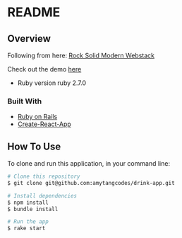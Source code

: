 # README

## Overview

Following from here: [Rock Solid Modern Webstack](https://blog.heroku.com/a-rock-solid-modern-web-stack)

Check out the demo [here](https://making-drinks.herokuapp.com)

- Ruby version
  ruby 2.7.0

### Built With

- [Ruby on Rails](https://rubyonrails.org/)
- [Create-React-App](https://github.com/facebook/create-react-app)

## How To Use

To clone and run this application, in your command line:

```bash
# Clone this repository
$ git clone git@github.com:amytangcodes/drink-app.git

# Install dependencies
$ npm install
$ bundle install

# Run the app
$ rake start
```
